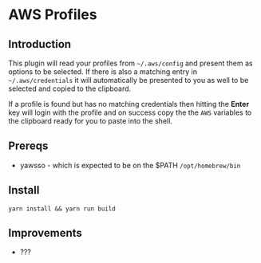 # AWS Profiles

## Introduction
This plugin will read your profiles from `~/.aws/config` and present them as options to be selected. If there is also a matching entry in `~/.aws/credentials` it will automatically be presented to you as well to be selected and copied to the clipboard.

If a profile is found but has no matching credentials then hitting the **Enter** key will login with the profile and on success copy the the `AWS` variables to the clipboard ready for you to paste into the shell.

## Prereqs
- yawsso - which is expected to be on the $PATH `/opt/homebrew/bin`

## Install
`yarn install && yarn run build`

## Improvements
- ???
